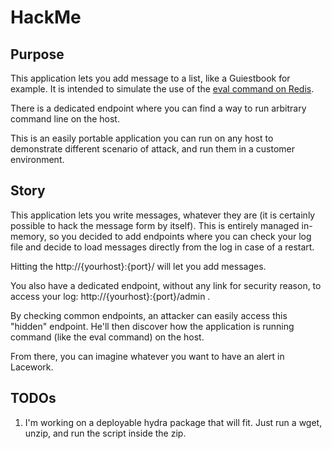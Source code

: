 # HackMe

## Purpose

This application lets you add message to a list, like a Guiestbook for example.
It is intended to simulate the use of the [eval command on Redis](https://redis.io/commands/eval).

There is a dedicated endpoint where you can find a way to run arbitrary command line on the host.

This is an easily portable application you can run on any host to demonstrate different scenario of attack, and run them in a customer environment.

## Story

This application lets you write messages, whatever they are (it is certainly possible to hack the message form by itself).
This is entirely managed in-memory, so you decided to add endpoints where you can check your log file and decide to load messages directly from the log in case of a restart.

Hitting the http://{yourhost}:{port}/ will let you add messages. 

You also have a dedicated endpoint, without any link for security reason, to access your log: http://{yourhost}:{port}/admin .

By checking common endpoints, an attacker can easily access this "hidden" endpoint. He'll then discover how the application is running command (like the eval command) on the host.

From there, you can imagine whatever you want to have an alert in Lacework.

## TODOs

1. I'm working on a deployable hydra package that will fit. Just run a wget, unzip, and run the script inside the zip.
